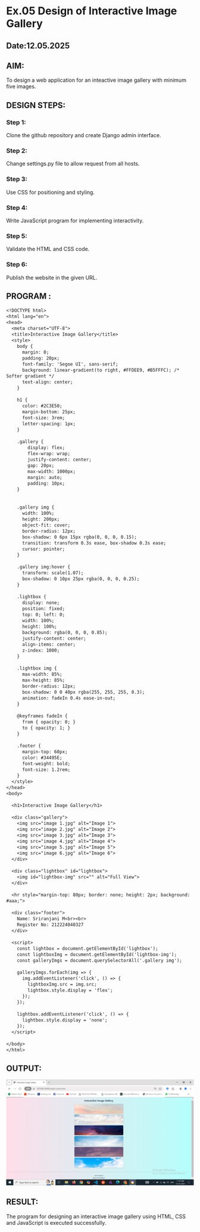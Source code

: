 # Ex.05 Design of Interactive Image Gallery
## Date:12.05.2025

## AIM:
To design a web application for an inteactive image gallery with minimum five images.

## DESIGN STEPS:

### Step 1:
Clone the github repository and create Django admin interface.

### Step 2:
Change settings.py file to allow request from all hosts.

### Step 3:
Use CSS for positioning and styling.

### Step 4:
Write JavaScript program for implementing interactivity.

### Step 5:
Validate the HTML and CSS code.

### Step 6:
Publish the website in the given URL.

## PROGRAM :
```
<!DOCTYPE html>
<html lang="en">
<head>
  <meta charset="UTF-8">
  <title>Interactive Image Gallery</title>
  <style>
    body {
      margin: 0;
      padding: 20px;
      font-family: 'Segoe UI', sans-serif;
      background: linear-gradient(to right, #FFDEE9, #B5FFFC); /* Softer gradient */
      text-align: center;
    }

    h1 {
      color: #2C3E50;
      margin-bottom: 25px;
      font-size: 3rem;
      letter-spacing: 1px;
    }

    .gallery {
        display: flex;
        flex-wrap: wrap;
        justify-content: center;
        gap: 20px;
        max-width: 1000px;
        margin: auto;
        padding: 10px;
    }


    .gallery img {
      width: 100%;
      height: 200px;
      object-fit: cover;
      border-radius: 12px;
      box-shadow: 0 6px 15px rgba(0, 0, 0, 0.15);
      transition: transform 0.3s ease, box-shadow 0.3s ease;
      cursor: pointer;
    }

    .gallery img:hover {
      transform: scale(1.07);
      box-shadow: 0 10px 25px rgba(0, 0, 0, 0.25);
    }

    .lightbox {
      display: none;
      position: fixed;
      top: 0; left: 0;
      width: 100%;
      height: 100%;
      background: rgba(0, 0, 0, 0.85);
      justify-content: center;
      align-items: center;
      z-index: 1000;
    }

    .lightbox img {
      max-width: 85%;
      max-height: 85%;
      border-radius: 12px;
      box-shadow: 0 0 40px rgba(255, 255, 255, 0.3);
      animation: fadeIn 0.4s ease-in-out;
    }

    @keyframes fadeIn {
      from { opacity: 0; }
      to { opacity: 1; }
    }

    .footer {
      margin-top: 60px;
      color: #34495E;
      font-weight: bold;
      font-size: 1.2rem;
    }
  </style>
</head>
<body>

  <h1>Interactive Image Gallery</h1>

  <div class="gallery">
    <img src="image 1.jpg" alt="Image 1">
    <img src="image 2.jpg" alt="Image 2">
    <img src="image 3.jpg" alt="Image 3">
    <img src="image 4.jpg" alt="Image 4">
    <img src="image 5.jpg" alt="Image 5">
    <img src="image 6.jpg" alt="Image 6">
  </div>

  <div class="lightbox" id="lightbox">
    <img id="lightbox-img" src="" alt="Full View">
  </div>

  <hr style="margin-top: 80px; border: none; height: 2px; background: #aaa;">

  <div class="footer">
    Name: Sriranjani M<br><br>
    Register No: 212224040327
  </div>

  <script>
    const lightbox = document.getElementById('lightbox');
    const lightboxImg = document.getElementById('lightbox-img');
    const galleryImgs = document.querySelectorAll('.gallery img');

    galleryImgs.forEach(img => {
      img.addEventListener('click', () => {
        lightboxImg.src = img.src;
        lightbox.style.display = 'flex';
      });
    });

    lightbox.addEventListener('click', () => {
      lightbox.style.display = 'none';
    });
  </script>

</body>
</html>

```
## OUTPUT:
![alt text](<Screenshot (6).png>)

## RESULT:
The program for designing an interactive image gallery using HTML, CSS and JavaScript is executed successfully.
